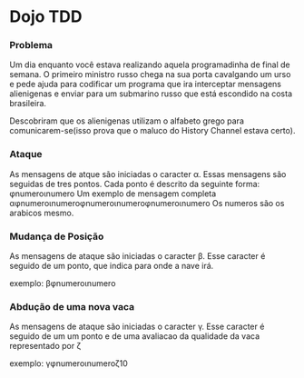 # Dojo TDD
### Problema
Um dia enquanto você estava realizando aquela programadinha de final de semana. O primeiro ministro russo chega na sua porta cavalgando um urso e pede ajuda para codificar um programa que ira interceptar mensagens alienigenas e enviar para um submarino russo que está escondido na costa brasileira.

Descobriram que os alienigenas utilizam o alfabeto grego para comunicarem-se(isso prova que o maluco do History Channel estava certo).

### Ataque
As mensagens de atque são iniciadas o caracter α. Essas mensagens são seguidas de tres pontos. Cada ponto é descrito da seguinte forma: φnumeroιnumero Um exemplo de mensagem completa αφnumeroιnumeroφnumeroιnumeroφnumeroιnumero Os numeros são os arabicos mesmo.

### Mudança de Posição
As mensagens de ataque são iniciadas o caracter β. Esse caracter é seguido de um ponto, que indica para onde a nave irá.

exemplo: βφnumeroιnumero

### Abdução de uma nova vaca
As mensagens de ataque são iniciadas o caracter γ. Esse caracter é seguido de um um ponto e de uma avaliacao da qualidade da vaca representado por ζ

exemplo: γφnumeroιnumeroζ10
